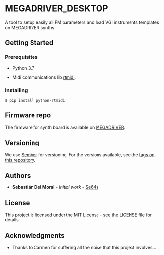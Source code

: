 # MEGADRIVER_DESKTOP

A tool to setup easily all FM parameters and load VGI instruments templates on MEGADRIVER synths.


## Getting Started

### Prerequisites

* Python 3.7

* Midi communications lib [rtmidi](https://pypi.org/project/python-rtmidi/).

### Installing

```
$ pip install python-rtmidi
```

## Firmware repo

The firmware for synth board is available on [MEGADRIVER](https://github.com/Se64s/MEGADRIVER).


## Versioning

We use [SemVer](http://semver.org/) for versioning. For the versions available, see the [tags on this repository](https://github.com/Se64s/MEGADRIVER_DESKTOP/tags). 

## Authors

* **Sebastián Del Moral** - *Initial work* - [Se64s](https://github.com/Se64s)

## License

This project is licensed under the MIT License - see the [LICENSE](LICENSE) file for details

## Acknowledgments

* Thanks to Carmen for suffering all the noise that this project involves...
